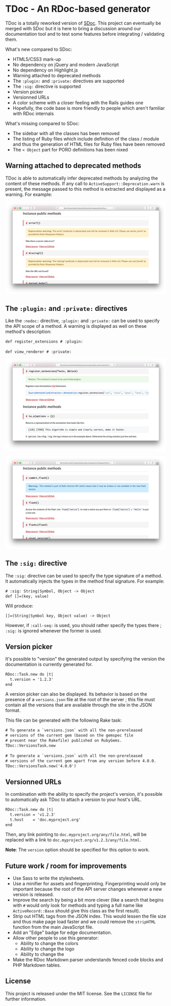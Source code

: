 # TDoc - An RDoc-based generator

TDoc is a totally reworked version of [SDoc](https://github.com/zzak/sdoc).
This project can eventually be merged with SDoc but it is here to bring a
discussion around our documentation tool and to test some features before
integrating / validating them.

What's new compared to SDoc:

* HTML5/CSS3 mark-up
* No dependency on jQuery and modern JavaScript
* No dependency on Highlight.js
* Warning attached to deprecated methods
* The `:plugin:` and `:private:` directives are supported
* The `:sig:` directive is supported
* Version picker
* Versionned URLs
* A color scheme with a closer feeling with the Rails guides one
* Hopefully, the code base is more friendly to people which aren't familiar
  with RDoc internals

What's missing compared to SDoc:

* The sidebar with all the classes has been removed
* The listing of Ruby files which include definition of the class / module and
  thus the generation of HTML files for Ruby files have been removed
* The `< Object` part for PORO definitions has been nixed

## Warning attached to deprecated methods

TDoc is able to automatically infer deprecated methods by analyzing the content
of these methods. If any call to `ActiveSupport::Deprecation.warn` is present,
the message passed to this method is extracted and displayed as a warning.
For example:

![](screens/deprecation.png)

## The `:plugin:` and `:private:` directives

Like the `:nodoc:` directive, `:plugin:` and `:private:` can be used to specify
the API scope of a method. A warning is displayed as well on these method's
description:

    def register_extensions # :plugin:

    def view_renderer # :private:

![](screens/plugin.png)

![](screens/private.png)

## The `:sig:` directive

The `:sig:` directive can be used to specify the type signature of a method.
It automatically injects the types in the method final signature. For example:

    # :sig: String|Symbol, Object -> Object
    def []=(key, value)

Will produce:

    []=(String|Symbol key, Object value) -> Object

However, if `:call-seq:` is used, you should rather specify the types there ;
`:sig:` is ignored whenever the former is used.

## Version picker

It's possible to "version" the generated output by specifying the version the
documentation is currently generated for.

    RDoc::Task.new do |t|
      t.version = '1.2.3'
    end

A version picker can also be displayed. Its behavior is based on the presence of
a  `versions.json` file at the root of the server ; this file must contain all
the versions that are available through the site in the JSON format.

This file can be generated with the following Rake task:

    # To generate a `versions.json` with all the non-prereleased
    # versions of the current gem (based on the gemspec file
    # present near the Rakefile) published on RubyGems.
    TDoc::VersionsTask.new

    # To generate a `versions.json` with all the non-prereleased
    # versions of the current gem apart from any version before 4.0.0.
    TDoc::VersionsTask.new('4.0.0')

## Versionned URLs

In combination with the ability to specify the project's version, it's possible
to automatically ask TDoc to attach a version to your host's URL.

    RDoc::Task.new do |t|
      t.version = 'v1.2.3'
      t.host    = 'doc.myproject.org'
    end

Then, any link pointing to `doc.myproject.org/any/file.html`, will be replaced
with a link to `doc.myproject.org/v1.2.3/any/file.html`.

**Note**: The `version` option should be specified for this option to work.

## Future work / room for improvements

* Use Sass to write the stylesheets.
* Use a minifier for assets and fingerprinting. Fingerprinting would only be
  important because the root of the API server changes whenever a new version
  is released.
* Improve the search by being a bit more clever (like a search that begins with `#`
  would only look for methods and typing a full name like `ActiveRecord::Base`
  should give this class as the first result).
* Strip out HTML tags from the JSON index. This would lessen the file size and
  thus make page load faster and we could remove the `stripHTML` function from
  the main JavaScript file.
* Add an "Edge" badge for edge documentation.
* Allow other people to use this generator:
    - Ability to change the colors
    - Ability to change the logo
    - Ability to change the
* Make the RDoc Markdown parser understands fenced code blocks and PHP Markdown
  tables.

## License

This project is released under the MIT license. See the `LICENSE` file for further information.
